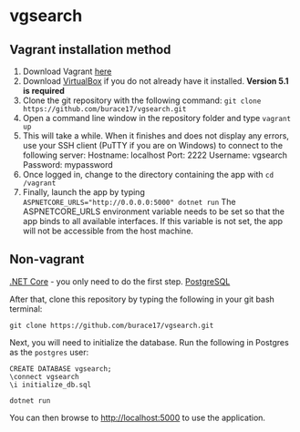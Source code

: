 vgsearch
===================================

## Vagrant installation method

1. Download Vagrant [here](https://www.vagrantup.com/downloads.html)
2. Download [VirtualBox](https://www.virtualbox.org/wiki/Download_Old_Builds_5_1) if you do not already have it installed. **Version 5.1 is required**
3. Clone the git repository with the following command: `git clone https://github.com/burace17/vgsearch.git`
4. Open a command line window in the repository folder and type `vagrant up`
5. This will take a while. When it finishes and does not display any errors, use your SSH client (PuTTY if you are on Windows) to connect to the following server:
    Hostname: localhost
    Port: 2222
    Username: vgsearch
    Password: mypassword
6. Once logged in, change to the directory containing the app with `cd /vagrant`
7. Finally, launch the app by typing `ASPNETCORE_URLS="http://0.0.0.0:5000" dotnet run`
    The ASPNETCORE_URLS environment variable needs to be set so that the app binds to all available interfaces. If this variable is not set, the app will not be accessible from the host machine. 

## Non-vagrant

[.NET Core](https://www.microsoft.com/net/core) - you only need to do the first step.
[PostgreSQL](https://www.postgresql.org/download/)

After that, clone this repository by typing the following in your git bash terminal:

`git clone https://github.com/burace17/vgsearch.git`

Next, you will need to initialize the database. Run the following in Postgres as the `postgres` user:

~~~~
CREATE DATABASE vgsearch;
\connect vgsearch
\i initialize_db.sql
~~~~

`dotnet run`

You can then browse to [http://localhost:5000](http://localhost:5000) to use the application.
